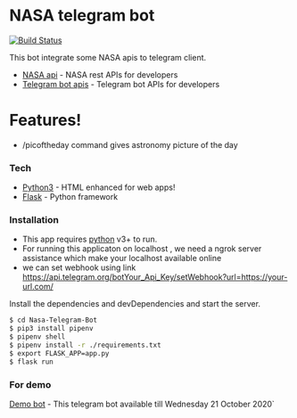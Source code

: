 # NASA telegram bot

[![Build Status](https://travis-ci.org/joemccann/dillinger.svg?branch=master)](https://travis-ci.org/joemccann/dillinger)

This bot integrate some NASA apis to telegram client.

  - [NASA api] - NASA rest APIs for developers
  - [Telegram bot apis] - Telegram bot APIs for developers


# Features!
  -  /picoftheday command gives astronomy picture of the day 

### Tech

* [Python3] - HTML enhanced for web apps!
* [Flask] - Python framework




### Installation

* This app requires [python](https://www.python.org/) v3+ to run.
* For running this  applicaton on localhost , we need a ngrok server assistance which make your localhost available online
* we can set webhook using link https://api.telegram.org/botYour_Api_Key/setWebhook?url=https://your-url.com/

Install the dependencies and devDependencies and start the server.

```sh
$ cd Nasa-Telegram-Bot
$ pip3 install pipenv
$ pipenv shell
$ pipenv install -r ./requirements.txt
$ export FLASK_APP=app.py
$ flask run
```

### For demo 
[Demo bot](http://t.me/qwerty_quote_bot) - This telegram bot available till Wednesday 21 October 2020`

[NASA api]: <https://api.nasa.gov/>
[Telegram bot apis]: <https://core.telegram.org/bots>
[Flask]: <https://flask.palletsprojects.com/>
[Python3]: <https://www.python.org/>


